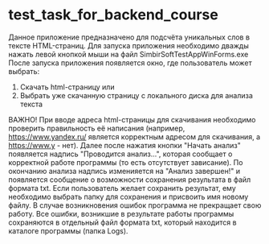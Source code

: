 # test_task_for_backend_course
Данное приложение предназначено для подсчёта уникальных слов в тексте HTML-страниц.
Для запуска приложения необходимо дважды нажать левой кнопкой мыши на файл SimbirSoftTestAppWinForms.exe
После запуска приложения появляется окно, где пользователь может выбрать:
1. Скачать html-страницу или
2. Выбрать уже скачанную страницу с локального диска для анализа текста

ВАЖНО!
При вводе адреса html-страницы для скачивания необходимо проверить правильность её
написания (например, https://www.yandex.ru/ является корректным адресом для скачивания, а https://www.y - нет).
Далее после нажатия кнопки "Начать анализ" появляется надпись "Проводится анализ...", которая сообщает о корректной работе программы
(то есть отсутствует зависание).
По окончанию анализа надпись изменияется на "Анализ завершен!" и появляется сообщение о возможности сохранения результата
в файл формата txt. Если пользователь желает сохранить результат, ему необходимо выбрать папку для сохранения и присвоить имя новому файлу.
В случае возникновения ошибок программа не прекращает свою работу. Все ошибки, возникшие в результате работы программы 
сохраняются в отдельный файл формата txt, который находится в каталоге программы (папка Logs).